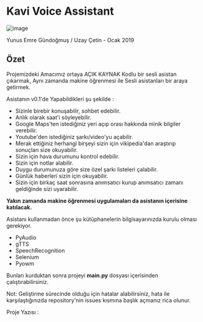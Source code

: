 # Kavi Voice Assistant
![image](https://raw.githubusercontent.com/unforgiventr/Python-Derin-Ogrenme-The-Crew-Oto-Pilot/master/kavikapak.png)

Yunus Emre Gündoğmuş / Uzay Çetin - Ocak 2019

## Özet 
Projemizdeki Amacımız ortaya AÇIK KAYNAK Kodlu bir sesli asistan çıkarmak, Aynı zamanda makine öğrenmesi ile Sesli asistanları bir araya getirmek.

Asistanın v0.1'de Yapabildikleri şu şekilde :

- Sizinle birebir konuşabilir, sohbet edebilir.
- Anlık olarak saat'i söyleyebilir.
- Google Maps'ten istediğiniz yeri açıp orası hakkında minik bilgiler verebilir.
- Youtube'den istediğiniz şarkı/video'yu açabilir.
- Merak ettiğiniz herhangi birşeyi sizin için vikipedia'dan araştırıp sonuçları size okuyabilir.
- Sizin için hava durumunu kontrol edebilir.
- Sizin için notlar alabilir.
- Duygu durumunuza göre size özel şarkı listeleri çalabilir.
- Günlük haberleri sizin için okuyabilir.
- Sizin için birkaç saat sonrasına anımsatıcı kurup anımsatıcı zamanı geldiğinde sizi uyarabilir. 

**Yakın zamanda makine öğrenmesi uygulamaları da asistanın içerisine katılacak.**

Asistanı kullanmadan önce şu kütüphanelerin bilgisayarınızda kurulu olması gerekiyor.
- PyAudio
- gTTS
- SpeechRecognition
- Selenium
- Pyowm

Bunları kurduktan sonra projeyi **main.py** dosyası içerisinden çalıştırabilirsiniz.

Not: Geliştirme sürecinde olduğu için hatalar alabilirsiniz, hata ile karşılaştığınızda repository'nin issues kısmına başlık açmanız rica olunur.

Proje Yazısı : 
